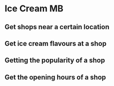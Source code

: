# Ice Cream MB

## Get shops near a certain location

## Get ice cream flavours at a shop

## Getting the popularity of a shop

## Get the opening hours of a shop
